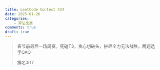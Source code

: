 ```yaml
---
title: LeetCode Contest 434
date: 2025-01-26
categories:
    - 算法比赛
comments: true
draft: true
---
```


>春节前最后一场周赛。死磕T3，贪心想破头，拼尽全力无法战胜。两题选手QAQ

>排名:517

<!-- more -->
